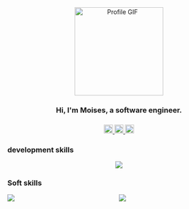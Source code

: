 
<div id="header" align="center">
   <img src="https://media.giphy.com/media/JTVt3oqSBVjALgNulz/giphy.gif" alt="Profile GIF" width="200">
   <h3>Hi, I'm Moises, a software engineer.<h3/>
   <p>
    <a href="https://instagram.com/moises_saucedo_ambicho?igshid=MzRlODBiNWFlZA==" target="_blank">
      <img src="https://i.ibb.co/p0pfgGv/instagram.png" width="20"/>
    </a>
     <a href="https://www.linkedin.com/in/moises-saucedo-ambicho-813316174" target="_blank">
      <img src="https://i.ibb.co/XVp5j8P/linkedin.png" width="20" />
    </a>
     <a href="https://www.reddit.com/user/moises_saucedoxd" target="_blank">
     <img src="https://i.ibb.co/cL1WZKP/reddit.png" width="20">
     </a>
  </p>
</div>

### development skills
  <p id="badges" align="center">
  <a href="https://skillicons.dev" target="_blank">
    <img src="https://skillicons.dev/icons?i=cs,php,js,html,css,mysql,dotnet,laravel,react,git" />
  </a>
</p>
  
### Soft skills
 <div style="display: flex; justify-content: space-between;">
   <picture>
  <source
    srcset="https://github-readme-stats.vercel.app/api?username=MOISES1003&show_icons=true&theme=dark" media="(prefers-color-scheme: dark)"/>
  <img src="https://github-readme-stats.vercel.app/api?username=anuraghazra&show_icons=true" />
</picture>
<picture>
  <source srcset="https://github-readme-stats.vercel.app/api/top-langs/?username=MOISES1003"/>
  <img src="https://github-readme-stats.vercel.app/api?username=anuraghazra&show_icons=true" />
</picture>
 <div/>
 
